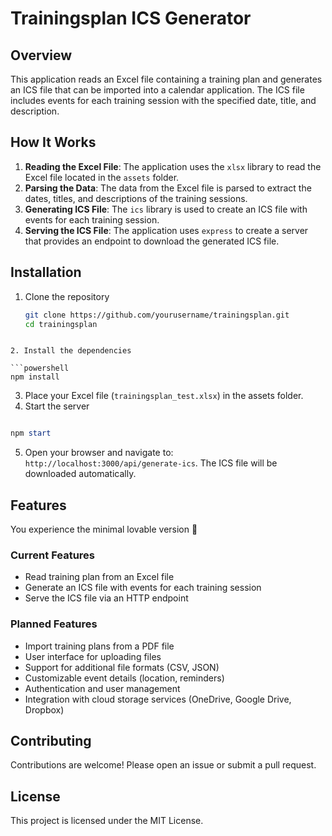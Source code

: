 # Trainingsplan ICS Generator

## Overview

This application reads an Excel file containing a training plan and generates an ICS file that can be imported into a calendar application. The ICS file includes events for each training session with the specified date, title, and description.

## How It Works

1. **Reading the Excel File**: The application uses the `xlsx` library to read the Excel file located in the `assets` folder.
2. **Parsing the Data**: The data from the Excel file is parsed to extract the dates, titles, and descriptions of the training sessions.
3. **Generating ICS File**: The `ics` library is used to create an ICS file with events for each training session.
4. **Serving the ICS File**: The application uses `express` to create a server that provides an endpoint to download the generated ICS file.

## Installation

1. Clone the repository

   ```sh
   git clone https://github.com/yourusername/trainingsplan.git
   cd trainingsplan
```

2. Install the dependencies

```powershell
npm install
```

3. Place your Excel file (`trainingsplan_test.xlsx`) in the assets folder.
4. Start the server

```powershell

npm start
```

5. Open your browser and navigate to: `http://localhost:3000/api/generate-ics`. The ICS file will be downloaded automatically.

## Features

You experience the minimal lovable version 💖

### Current Features

* Read training plan from an Excel file
* Generate an ICS file with events for each training session
* Serve the ICS file via an HTTP endpoint

### Planned Features

* Import training plans from a PDF file
* User interface for uploading files
* Support for additional file formats (CSV, JSON)
* Customizable event details (location, reminders)
* Authentication and user management
* Integration with cloud storage services (OneDrive, Google Drive, Dropbox)

## Contributing

Contributions are welcome! Please open an issue or submit a pull request.

## License

This project is licensed under the MIT License.
